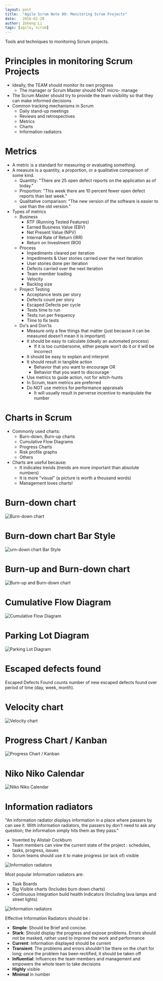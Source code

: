 ```yaml
---
layout: post
title:  "Agile Scrum Note 09: Monitoring Scrum Projects"
date:   2016-01-28
author: Zeheng Li
tags: [agile, scrum]
---
```


Tools and techniques to monitoring Scrum projects.

# Principles in monitoring Scrum Projects
  * Ideally, the TEAM should monitor its own progress
    - The manager or Scrum Master should NOT micro- manage
  * The Scrum Master should try to provide the team visibility so that they can make informed decisions
  * Common tracking mechanisms in Scrum
    - Daily stand-up meetings
    - Reviews and retrospectives 
    - Metrics
    - Charts
    - Information radiators

# Metrics
  * A metric is a standard for measuring or evaluating something.
  * A measure is a quantity, a proportion, or a qualitative comparison of some kind.
    - Quantity: "There are 25 open defect reports on the application as of today."
    - Proportion: "This week there are 10 percent fewer open defect reports than last week."
    - Qualitative comparison: "The new version of the software is easier to use than the old version."
  * Types of metrics
    - Business
      + RTF (Running Tested Features)
      + Earned Business Value (EBV)
      + Net Present Value (NPV)
      + Internal Rate of Return (IRR)
      + Return on Investment (ROI)
    - Process
      + Impediments cleared per iteration
      + Impediments & User stories carried over the next iteration
      + User stories done per iteration
      + Defects carried over the next iteration
      + Team member loading
      + Velocity
      + Backlog size
    - Project Testing
      + Acceptance tests per story 
      + Defects count per story 
      + Escaped Defects per cycle 
      + Tests time to run
      + Tests run per frequency 
      + Time to fix tests
    - Do's and Don'ts
      + Measure only a few things that matter (just because it can be measured doesn’t mean it is important)
      + It should be easy to calculate (ideally an automated process)
        * If it is too cumbersome, either people won’t do it or it will be incorrect
      + It should be easy to explain and interpret
      + It should result in tangible action
        * Behavior that you want to encourage OR
        * Behavior that you want to discourage
      + Use metrics to guide action, not for witch-hunts 
      + In Scrum, team metrics are preferred
      + Do NOT use metrics for performance appraisals
        * It will usually result in perverse incentive to manipulate the number

# Charts in Scrum
  * Commonly used charts: 
    - Burn-down, Burn-up charts 
    - Cumulative Flow Diagrams 
    - Progress Charts
    - Risk profile graphs
    - Others
  * Charts are useful because:
    - It indicates trends (trends are more important than absolute numbers)
    - It is more "visual" (a picture is worth a thousand words) 
    - Management loves charts!

# Burn-down chart

![Burn-down chart](https://dl.dropboxusercontent.com/u/2746648/github/zehengl/burn-down-chart.png)

# Burn-down chart Bar Style

![urn-down chart Bar Style](https://dl.dropboxusercontent.com/u/2746648/github/zehengl/Release%20Enhanced%20Burndown%20Chart.png)

# Burn-up and Burn-down chart
 
![Burn-up and Burn-down chart](https://dl.dropboxusercontent.com/u/2746648/github/zehengl/scrum-burndown-graph-7.png)

# Cumulative Flow Diagram

![Cumulative Flow Diagram](https://dl.dropboxusercontent.com/u/2746648/github/zehengl/cumulativeflowdiagram.png)

# Parking Lot Diagram

![Parking Lot Diagram](https://dl.dropboxusercontent.com/u/2746648/github/zehengl/parking_lot_diagram.png)

# Escaped defects found

Escaped Defects Found counts number of new escaped defects found over period of time (day, week, month).

# Velocity chart

![Velocity chart](https://dl.dropboxusercontent.com/u/2746648/github/zehengl/Velocity%20Bar%20Chart.png)

# Progress Chart / Kanban

![Progress Chart / Kanban](https://dl.dropboxusercontent.com/u/2746648/github/zehengl/simple-physical-board-w-card-types-e87dbe30.png)

# Niko Niko Calendar

![Niko Niko Calendar](https://dl.dropboxusercontent.com/u/2746648/github/zehengl/niko-niko_calendar.png)

# Information radiators

"An information radiator displays information in a place where passers by can see it. With information radiators, the passers by don't need to ask any question; the information simply hits them as they pass."
  
  - Invented by Alistair Cockburn
  - Team members can view the current state of the project : schedules, tasks, progress, issues
  - Scrum teams should use it to make progress (or lack of) visible

![Information radiators](https://dl.dropboxusercontent.com/u/2746648/github/zehengl/information-radiators-8-638.jpg)

Most popular Information radiators are:

  - Task Boards
  - Big Visible charts (Includes burn down charts)
  - Continuous Integration build health Indicators (Including lava lamps and street lights)

![Information radiators](https://dl.dropboxusercontent.com/u/2746648/github/zehengl/agile-formanagers-bybhawaninandanprasad-20-638.jpg)

Effective Information Radiators should be :

  * **Simple**: Should be Brief and concise.
  * **Stark**: Should display the progress and expose problems. Errors should not be masked, rather used to improve the work and performance
  * **Current**: Information displayed should be current
  * **Transient**: The problems and errors shouldn't be there on the chart for long; once the problem has been rectified, it should be taken off
  * **Influential**: Influences the team members and management and empowers the whole team to take decisions
  * **Highly** visible
  * **Minimal** in number